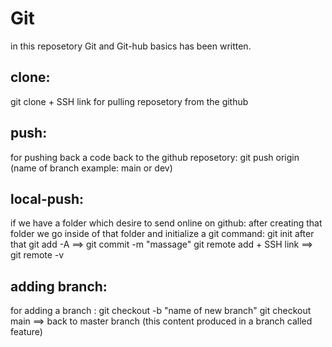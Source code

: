 # Git
in this reposetory Git and Git-hub basics has been written.

## clone: 
git clone + SSH link
for pulling reposetory from the github 
## push:
for pushing back a code back to the github reposetory: git push origin (name of branch example: main or dev)

## local-push:
if we have a folder which desire to send online on github: after creating that folder we go inside of that folder and initialize a git command: git init 
after that git add -A ==> git commit -m "massage"
git remote add + SSH link ==> git remote -v 
 
## adding branch:
for adding a branch : git checkout -b "name of new branch"
git checkout main ==> back to master branch
(this content produced in a branch called feature)
